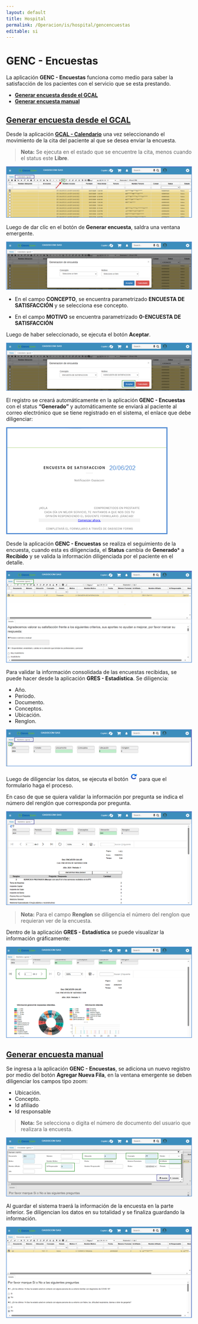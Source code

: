 ```yaml
---
layout: default
title: Hospital
permalink: /Operacion/is/hospital/gencencuestas
editable: si
---
```


# GENC - Encuestas 

La aplicación **GENC - Encuestas** funciona como medio para saber la satisfacción de los pacientes con el servicio que se esta prestando. 

* [**Generar encuesta desde el GCAL**](#generar-encuesta-desde-el-gcal)
* [**Generar encuesta manual**](#generar-encuesta-manual)

## [**Generar encuesta desde el GCAL**](#generar-encuesta-desde-el-gcal)

Desde la aplicación [**GCAL - Calendario**](https://docs.oasiscom.com/Operacion/is/hospital/gcita/gcal) una vez seleccionando el movimiento de la cita del paciente al que se desea enviar la encuesta. 

>**Nota:** Se ejecuta en el estado que se encuentre la cita, menos cuando el status este **Libre**.

![](genc1.png)

Luego de dar clic en el botón de **Generar encuesta**, saldra una ventana emergente.

![](genc2.png)

- En el campo **CONCEPTO**, se encuentra parametrizado **ENCUESTA DE SATISFACCIÓN** y se selecciona ese concepto. 

- En el campo **MOTIVO** se encuentra parametrizado **0-ENCUESTA DE SATISFACCIÓN**

Luego de haber seleccionado, se ejecuta el botón **Aceptar**.

![](gencx.png)

El registro se creará automáticamente en la aplicación **GENC - Encuestas** con el status **“Generado”** y automáticamente se enviará al paciente al correo electrónico que se tiene registrado en el sistema, el enlace que debe diligenciar: 

![](genc3.png)

Desde la aplicación **GENC - Encuestas** se realiza el seguimiento de la encuesta, cuando esta es diligenciada, el **Status** cambia de **Generado*** a **Recibido** y se valida la información diligenciada por el paciente en el detalle.

![](genc4.png)

Para validar la información consolidada de las encuestas recibidas, se puede hacer desde la aplicación **GRES - Estadística**.
 Se diligencia:

 - Año.
 - Periodo.
 - Documento.
 - Conceptos.
 - Ubicación.
 - Renglon.
 
 ![](genc5.png)

Luego de diligenciar los datos, se ejecuta el botón ![](gencazul.png) para que el formulario haga el proceso.

 En caso de que se quiera validar la información por pregunta se indica el número del renglón que corresponda por pregunta.

 ![](genc6.png)

>**Nota:** Para el campo **Renglon** se diligencia el número del renglon que requieran ver de la encuesta. 

Dentro de la aplicación **GRES - Estadística** se puede visualizar la información gráficamente:

 ![](genc7.png)
 
## [**Generar encuesta manual**](#generar-encuesta-manual)

Se ingresa a la aplicación **GENC - Encuestas**, se adiciona un nuevo registro por medio del botón **Agregar Nueva Fila**, en la ventana emergente se deben diligenciar los campos tipo zoom:
- Ubicación.
- Concepto.
- Id afiliado
- Id responsable 

>**Nota:** Se selecciona o digita el número de documento del usuario que realizara la encuesta. 

 ![](genc8.png)

 Al guardar el sistema traerá la información de la encuesta en la parte inferior. Se diligencian los datos en su totalidad y se finaliza guardando la información.

![](genc9.png)

